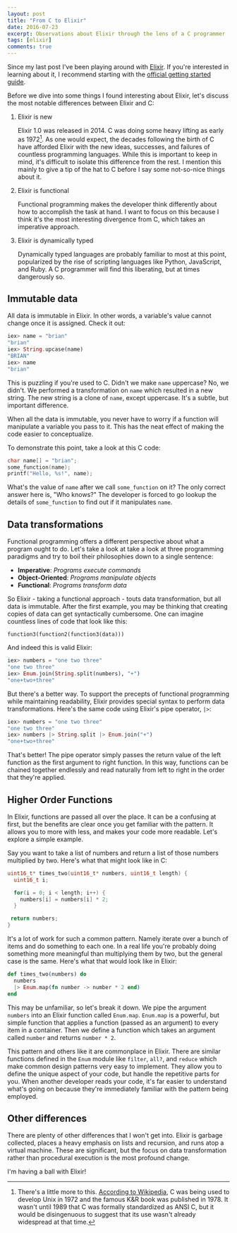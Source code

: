 ```yaml
---
layout: post
title: "From C to Elixir"
date: 2016-07-23
excerpt: Observations about Elixir through the lens of a C programmer
tags: [elixir]
comments: true
---
```


Since my last post I've been playing around with [Elixir](http://elixir-lang.org/). 
If you're interested in learning about it, I recommend starting with the 
[official getting started guide](http://elixir-lang.org/getting-started/introduction.html).

Before we dive into some things I found interesting about Elixir, let's
discuss the most notable differences between Elixir and C:

1. Elixir is new

    Elixir 1.0 was released in 2014. C was doing some heavy lifting as early as
1972[^1].
As one would expect, the decades following the birth of C have afforded Elixir 
with the new ideas, successes, and failures of countless programming languages.
While this is important to keep in mind, it's difficult to isolate this
difference from the rest. I mention this mainly to give a tip of the hat to C
before I say some not-so-nice things about it.

    [^1]: There's a little more to this. [According to Wikipedia](https://en.wikipedia.org/wiki/C_(programming_language)#History), C was being used to develop Unix in 1972 and the famous K&R book was published in 1978. It wasn't until 1989 that C was formally standardized as ANSI C, but it would be disingenuous to suggest that its use wasn't already widespread at that time.

2. Elixir is functional

    Functional programming makes the developer think differently about how to
accomplish the task at hand. I want to focus on this because I think it's the
most interesting divergence from C, which takes an imperative approach.

3. Elixir is dynamically typed

    Dynamically typed languages are probably familiar to most at this point,
popularized by the rise of scripting languages like Python, JavaScript, and
Ruby. A C programmer will find this liberating, but at times dangerously
so.

## Immutable data

All data is immutable in Elixir. In other words, a variable's value cannot
change once it is assigned. Check it out:

```elixir
iex> name = "brian"
"brian"
iex> String.upcase(name)
"BRIAN"
iex> name
"brian"
```

This is puzzling if you're used to C. Didn't we make `name` uppercase? No, we
didn't. We performed a transformation on `name` which resulted in a new string.
The new string is a clone of `name`, except uppercase. It's a subtle, but
important difference.

When all the data is immutable, you never have to worry if a function will 
manipulate a variable you pass to it. This has the neat effect of making the 
code easier to conceptualize.

To demonstrate this point, take a look at this C code:

```c
char name[] = "brian";
some_function(name);
printf("Hello, %s!", name);
```

What's the value of `name` after we call `some_function` on it? The only correct 
answer here is, "Who knows?" The developer is forced to go lookup the details of 
`some_function` to find out if it manipulates `name`.

## Data transformations

Functional programming offers a different perspective about what a program
ought to do. Let's take a look at take a look at three programming paradigms and
try to boil their philosophies down to a single sentence:

- **Imperative**: _Programs execute commands_
- **Object-Oriented**: _Programs manipulate objects_
- **Functional**: _Programs transform data_

So Elixir - taking a functional approach - touts data transformation, but all
data is immutable. After the first example, you may be thinking that creating 
copies of data can get syntactically cumbersome. One can imagine countless lines 
of code that look like this:

```
function3(function2(function3(data)))
```
 
And indeed this is valid Elixir:

```elixir
iex> numbers = "one two three"
"one two three"
iex> Enum.join(String.split(numbers), "+")
"one+two+three"
```

But there's a better way. To support the precepts of functional programming 
while maintaining readability, Elixir provides special syntax to perform data 
transformations. Here's the same code using Elixir's pipe operator, `|>`:

```elixir
iex> numbers = "one two three"
"one two three"
iex> numbers |> String.split |> Enum.join("+")
"one+two+three"
```

That's better! The pipe operator simply passes the return value of the
left function as the first argument to right function. In this way, functions
can be chained together endlessly and read naturally from left to right in the
order that they're applied.

## Higher Order Functions

In Elixir, functions are passed all over the place. It can be a confusing
at first, but the benefits are clear once you get familiar with the pattern.
It allows you to more with less, and makes your code more readable. Let's 
explore a simple example.

Say you want to take a list of numbers and return a list of those numbers
multiplied by two. Here's what that might look like in C:

```c
uint16_t* times_two(uint16_t* numbers, uint16_t length) {
  uint16_t i;

  for(i = 0; i < length; i++) {
    numbers[i] = numbers[i] * 2;
  }

 return numbers;
}
```

It's a lot of work for such a common pattern. Namely iterate over a
bunch of items and do something to each one. In a real life you're probably 
doing something more meaningful than multiplying them by two, but the general 
case is the same. Here's what that would look like in Elixir:

```elixir
def times_two(numbers) do
  numbers
  |> Enum.map(fn number -> number * 2 end)
end
```

This may be unfamiliar, so let's break it down. We pipe the argument
`numbers` into an Elixir function called `Enum.map`. `Enum.map` is a powerful,
but simple function that applies a function (passed as an argument) to every 
item in a container. Then we define a function which takes an argument called 
`number` and returns `number * 2`.

This pattern and others like it are commonplace in Elixir. There are similar
functions defined in the `Enum` module like `filter`, `all?`, and `reduce`
which make common design patterns very easy to implement. They allow you to
define the unique aspect of your code, but handle the repetitive parts for you.
When another developer reads your code, it's far easier to understand what's
going on because they're immediately familiar with the pattern being employed.

## Other differences

There are plenty of other differences that I won't get into. Elixir is
garbage collected, places a heavy emphasis on lists and recursion, and runs atop 
a virtual machine. These are significant, but the focus on data transformation
rather than procedural execution is the most profound change.

I'm having a ball with Elixir!
